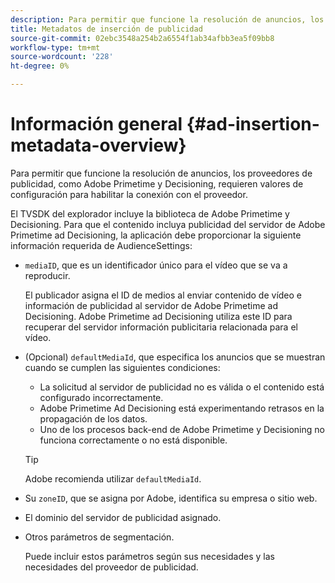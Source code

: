 ```yaml
---
description: Para permitir que funcione la resolución de anuncios, los proveedores de publicidad, como Adobe Primetime y Decisioning, requieren valores de configuración para habilitar la conexión con el proveedor.
title: Metadatos de inserción de publicidad
source-git-commit: 02ebc3548a254b2a6554f1ab34afbb3ea5f09bb8
workflow-type: tm+mt
source-wordcount: '228'
ht-degree: 0%

---
```


# Información general {#ad-insertion-metadata-overview}

Para permitir que funcione la resolución de anuncios, los proveedores de publicidad, como Adobe Primetime y Decisioning, requieren valores de configuración para habilitar la conexión con el proveedor.

El TVSDK del explorador incluye la biblioteca de Adobe Primetime y Decisioning. Para que el contenido incluya publicidad del servidor de Adobe Primetime ad Decisioning, la aplicación debe proporcionar la siguiente información requerida de AudienceSettings:

* `mediaID`, que es un identificador único para el vídeo que se va a reproducir.

  El publicador asigna el ID de medios al enviar contenido de vídeo e información de publicidad al servidor de Adobe Primetime ad Decisioning. Adobe Primetime ad Decisioning utiliza este ID para recuperar del servidor información publicitaria relacionada para el vídeo.

* (Opcional) `defaultMediaId`, que especifica los anuncios que se muestran cuando se cumplen las siguientes condiciones:

   * La solicitud al servidor de publicidad no es válida o el contenido está configurado incorrectamente.
   * Adobe Primetime Ad Decisioning está experimentando retrasos en la propagación de los datos.
   * Uno de los procesos back-end de Adobe Primetime y Decisioning no funciona correctamente o no está disponible.

  >[!TIP]
  >
  >Adobe recomienda utilizar `defaultMediaId`.

* Su `zoneID`, que se asigna por Adobe, identifica su empresa o sitio web.
* El dominio del servidor de publicidad asignado.
* Otros parámetros de segmentación.

  Puede incluir estos parámetros según sus necesidades y las necesidades del proveedor de publicidad.
